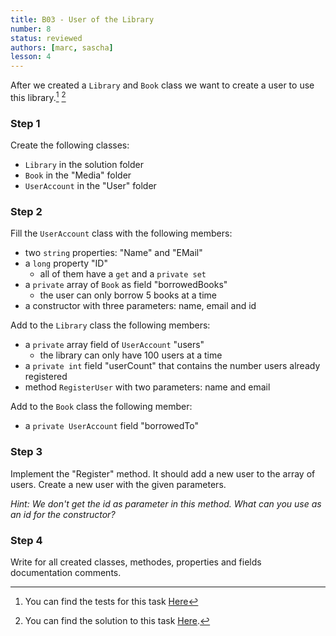 ```yaml
---
title: B03 - User of the Library
number: 8
status: reviewed
authors: [marc, sascha]
lesson: 4
---
```


After we created a `Library` and `Book` class we want to create a user to use this library.[^tests] [^solution]

[^tests]:
    You can find the tests for this task [Here](https://github.com/satkowski/csharp-solutions/tree/master/lesson_03/B03_user/Tests)

[^solution]:
    You can find the solution to this task [Here](https://github.com/satkowski/csharp-solutions/tree/master/lesson_03/B03_user/ExerciseSolution/).

### Step 1

Create the following classes:

- `Library` in the solution folder
- `Book` in the "Media" folder
- `UserAccount` in the "User" folder

### Step 2

Fill the `UserAccount` class with the following members:

- two `string` properties: "Name" and "EMail"
- a `long` property "ID"
  - all of them have a `get` and a `private set`
- a `private` array of `Book` as field "borrowedBooks"
  - the user can only borrow 5 books at a time
- a constructor with three parameters: name, email and id

Add to the `Library` class the following members:

- a `private` array field of `UserAccount` "users"
  - the library can only have 100 users at a time
- a `private int` field "userCount" that contains the number users already registered
- method `RegisterUser` with two parameters: name and email

Add to the `Book` class the following member:

- a `private UserAccount` field "borrowedTo"

### Step 3

Implement the "Register" method. It should add a new user to the array of users. Create a new user with the given parameters.

*Hint: We don't get the id as parameter in this method. What can you use as an id for the constructor?*

### Step 4

Write for all created classes, methodes, properties and fields documentation comments.
